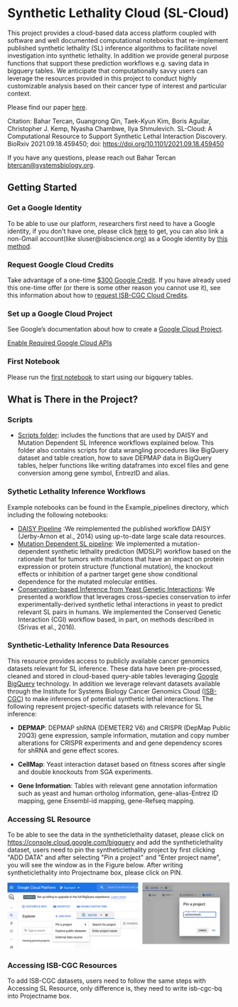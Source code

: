 # Synthetic Lethality Cloud (SL-Cloud)

This project provides a cloud-based data access platform coupled with software and well documented computational notebooks that re-implement published synthetic lethality (SL) inference algorithms to facilitate novel investigation into synthetic lethality. In addition  we provide general purpose functions that support these prediction workflows e.g. saving data in bigquery tables. We anticipate that computationally savvy users can leverage the resources provided in this project to conduct highly customizable analysis based on their cancer type of interest and particular context. 

Please find our paper [here](https://www.biorxiv.org/content/10.1101/2021.09.18.459450v1).

Citation: 
Bahar Tercan, Guangrong Qin, Taek-Kyun Kim, Boris Aguilar, Christopher J. Kemp, Nyasha Chambwe, Ilya Shmulevich. SL-Cloud: A Computational Resource to Support Synthetic Lethal Interaction Discovery. BioRxiv 2021.09.18.459450; doi: https://doi.org/10.1101/2021.09.18.459450

 If you have any questions, please reach out Bahar Tercan btercan@systemsbiology.org. 
## Getting Started

### Get a Google Identity

To be able to use our platform, researchers first need to have a Google identity, if you don't have one, please click [here](https://accounts.google.com/signup/v2/webcreateaccount?dsh=308321458437252901&continue=https%3A%2F%2Faccounts.google.com%2FManageAccount&flowName=GlifWebSignIn&flowEntry=SignUp#FirstName=&LastName=) to get, you can also link a non-Gmail account(like sluser<span>@isbscience.org</span>) as a Google identity by [this method](https://accounts.google.com/signup/v2/webcreateaccount?flowName=GlifWebSignIn&flowEntry=SignUp&nogm=true).

### Request Google Cloud Credits

Take advantage of a one-time [$300 Google Credit](https://cloud.google.com/free/).
If you have already used this one-time offer (or there is some other reason you cannot use it), see this information about how to [request ISB-CGC Cloud Credits](https://isb-cancer-genomics-cloud.readthedocs.io/en/latest/sections/HowtoRequestCloudCredits.html).

### Set up a Google Cloud Project

See Google’s documentation about how to create a [Google Cloud Project](https://cloud.google.com/resource-manager/docs/creating-managing-projects).

[Enable Required Google Cloud APIs](https://cloud.google.com/apis/docs/getting-started#enabling_apis)

### First Notebook

Please run the [first notebook](https://github.com/IlyaLab/SL-Cloud/blob/main/first_notebook.ipynb) to start using our bigquery tables. 

## What is There in the Project?
### Scripts
- [Scripts folder](https://github.com/IlyaLab/SL-Cloud/tree/main/scripts/): includes the functions that are used by DAISY and Mutation Dependent  SL Inference workflows explained below. This folder also contains scripts for data wrangling procedures like BigQuery dataset and table creation, how to save DEPMAP data in BigQuery tables, helper functions like writing dataframes into excel files and gene conversion among gene symbol, EntrezID and alias.

### Sythetic Lethality Inference Workflows 
Example notebooks can be found in the Example_pipelines directory, which including the following notebooks:
- [DAISY Pipeline](https://github.com/IlyaLab/SL-Cloud/blob/main/Example_pipelines/DAISY_example.ipynb) :We reimplemented the published workflow DAISY (Jerby-Arnon et al., 2014) using up-to-date large scale data resources. </br>
- [Mutation Dependent SL pipeline](https://github.com/IlyaLab/SL-Cloud/blob/main/Example_pipelines/MDSLP_example.ipynb): We implemented a mutation-dependent synthetic lethality prediction (MDSLP) workflow based on the rationale that for tumors with mutations that have an impact on protein expression or protein structure (functional mutation), the knockout effects or inhibition of a partner target gene show conditional dependence for the mutated molecular entities.</br>
- [Conservation-based Inference from Yeast Genetic Interactions](https://github.com/IlyaLab/SL-Cloud/blob/main/Example_pipelines/CGI_example.ipynb): We presented a workflow that leverages cross-species conservation to infer experimentally-derived synthetic lethal interactions in yeast to predict relevant SL pairs in humans. We implemented the Conserved Genetic Interaction (CGI) workflow based, in part, on methods described in (Srivas et al., 2016). </br>

### Synthetic-Lethality Inference Data Resources
This resource provides access to publicly available cancer genomics datasets relevant for SL inference. These data have been pre-processed, cleaned and stored in cloud-based query-able tables leveraging [Google BigQuery](https://cloud.google.com/bigquery)  technology. In addition we leverage relevant datasets available through the Institute for Systems Biology Cancer Genomics Cloud ([ISB-CGC](https://isb-cgc.appspot.com/)) to make inferences of potential synthetic lethal interactions. 
The following represent project-specific datasets with relevance for SL inference:

- **DEPMAP**: DEPMAP shRNA (DEMETER2 V6) and CRISPR (DepMap Public 20Q3) gene expression, sample information, mutation and copy number alterations  for CRISPR experiments and and gene dependency scores for shRNA and gene effect scores.

- **CellMap**: Yeast interaction dataset based on fitness scores after single and double knockouts from SGA experiments.

- **Gene Information**: Tables with relevant gene annotation information such as yeast and human ortholog information, gene-alias-Entrez ID mapping, gene Ensembl-id mapping, gene-Refseq mapping.


### Accessing SL Resource
To be able to see the data in the syntheticlethality dataset, please click on https://console.cloud.google.com/bigquery and  add the syntheticlethality dataset, users need to pin the syntheticlethality project by first clicking "ADD DATA" and after selecting "Pin a project" and "Enter project name", you will see the window as in the Figure below. After writing syntheticlethality into Projectname box, please click on PIN. 

<img src="https://github.com/IlyaLab/SL-Cloud/blob/main/figures/add_sldataset.png" >

### Accessing ISB-CGC Resources
To add ISB-CGC datasets, users need to follow the same steps with Accessing SL Resource, only difference is, they need to write isb-cgc-bq into Projectname box.
